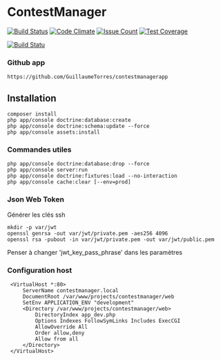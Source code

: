# ContestManager

[![Build Status](https://travis-ci.org/GuillaumeTorres/contestmanager.svg?branch=master)](https://travis-ci.org/GuillaumeTorres/contestmanager)
[![Code Climate](https://codeclimate.com/github/GuillaumeTorres/contestmanager/badges/gpa.svg)](https://codeclimate.com/github/GuillaumeTorres/contestmanager)
[![Issue Count](https://codeclimate.com/github/GuillaumeTorres/contestmanager/badges/issue_count.svg)](https://codeclimate.com/github/GuillaumeTorres/contestmanager)
[![Test Coverage](https://codeclimate.com/github/GuillaumeTorres/contestmanager/badges/coverage.svg)](https://codeclimate.com/github/GuillaumeTorres/contestmanager/coverage)

[![Build Statu](http://contestmanager.ddns.net:8080/job/Contest%20Manager/badge/icon)](http://contestmanager.ddns.net:8080/job/Contest%20Manager/)

### Github app ###
 
```
https://github.com/GuillaumeTorres/contestmanagerapp
```

## Installation ##

```
composer install
php app/console doctrine:database:create
php app/console doctrine:schema:update --force
php app/console assets:install
 ```

### Commandes utiles ###

```
php app/console doctrine:database:drop --force
php app/console server:run
php app/console doctrine:fixtures:load --no-interaction
php app/console cache:clear [--env=prod]
```

### Json Web Token ###

Générer les clés ssh
```
mkdir -p var/jwt
openssl genrsa -out var/jwt/private.pem -aes256 4096
openssl rsa -pubout -in var/jwt/private.pem -out var/jwt/public.pem
```
Penser à changer 'jwt_key_pass_phrase' dans les paramètres

### Configuration host

```
 <VirtualHost *:80>
     ServerName contestmanager.local
     DocumentRoot /var/www/projects/contestmanager/web
     SetEnv APPLICATION_ENV "development"
     <Directory /var/www/projects/contestmanager/web>
         DirectoryIndex app_dev.php
         Options Indexes FollowSymLinks Includes ExecCGI
         AllowOverride All
         Order allow,deny
         Allow from all
     </Directory>
 </VirtualHost>
```
